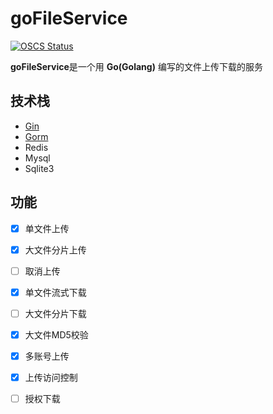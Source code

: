 # goFileService
[![OSCS Status](https://www.oscs1024.com/platform/badge/PrajnaWisdom/goFileService.svg?size=small)](https://www.oscs1024.com/project/PrajnaWisdom/goFileService?ref=badge_small)

**goFileService**是一个用 **Go(Golang)** 编写的文件上传下载的服务

## 技术栈

- [Gin](https://github.com/gin-gonic/gin)
- [Gorm](https://github.com/go-gorm/gorm)
- Redis
- Mysql
- Sqlite3

## 功能

- [x] 单文件上传
- [x] 大文件分片上传
- [ ] 取消上传
- [x] 单文件流式下载
- [ ] 大文件分片下载
- [x] 大文件MD5校验
- [x] 多账号上传
- [x] 上传访问控制
- [ ] 授权下载

